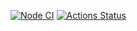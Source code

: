 [![Node CI](https://github.com/FreshinS/frontend-project-46/actions/workflows/main.yml/badge.svg)](https://github.com/FreshinS/frontend-project-46/actions/workflows/main.yml) [![Actions Status](https://github.com/FreshinS/frontend-project-46/actions/workflows/hexlet-check.yml/badge.svg)](https://github.com/FreshinS/frontend-project-46/actions)
